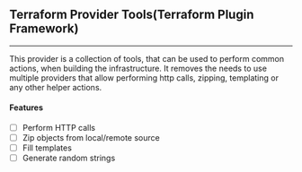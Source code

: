 ## Terraform Provider Tools(Terraform Plugin Framework)

---
This provider is a collection of tools, that can be used to perform common actions, when building the infrastructure.
It removes the needs to use multiple providers that allow performing http calls, zipping, templating or any other helper actions.

#### Features
- [ ] Perform HTTP calls
- [ ] Zip objects from local/remote source
- [ ] Fill templates
- [ ] Generate random strings